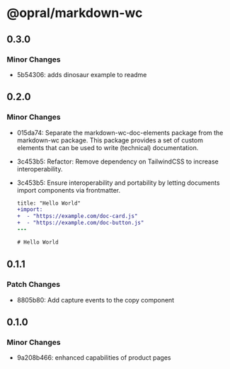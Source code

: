 # @opral/markdown-wc

## 0.3.0

### Minor Changes

- 5b54306: adds dinosaur example to readme

## 0.2.0

### Minor Changes

- 015da74: Separate the markdown-wc-doc-elements package from the markdown-wc package. This package provides a set of custom elements that can be used to write (technical) documentation.
- 3c453b5: Refactor: Remove dependency on TailwindCSS to increase interoperability.
- 3c453b5: Ensure interoperability and portability by letting documents import components via frontmatter.

  ```diff
  title: "Hello World"
  +import:
  +  - "https://example.com/doc-card.js"
  +  - "https://example.com/doc-button.js"
  ---

  # Hello World
  ```

## 0.1.1

### Patch Changes

- 8805b80: Add capture events to the copy component

## 0.1.0

### Minor Changes

- 9a208b466: enhanced capabilities of product pages
